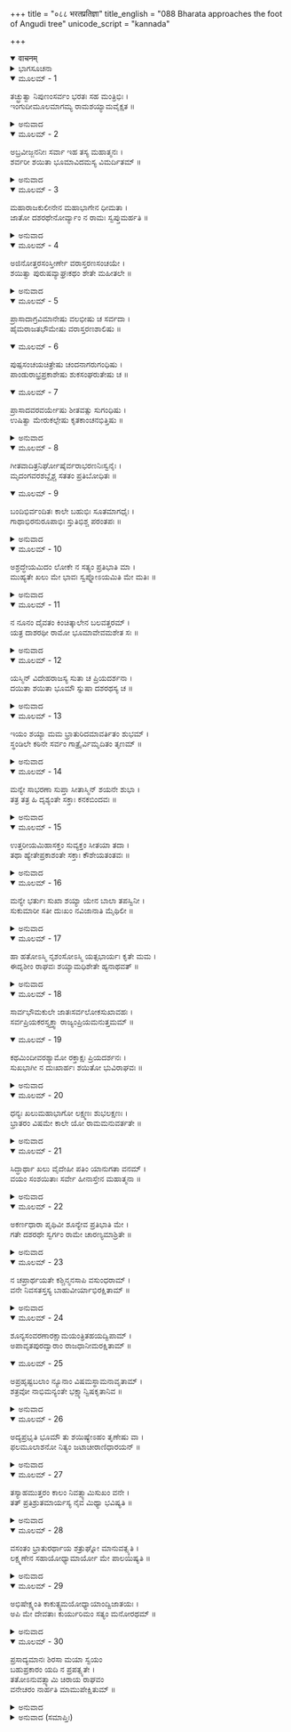 +++
title = "०८८ भरतप्रतिज्ञा"
title_english = "088 Bharata approaches the foot of Angudi tree"
unicode_script = "kannada"

+++
<details open><summary>वाचनम्</summary>

<div class="audioEmbed"  caption="श्रीराम-हरिसीताराममूर्ति-घनपाठिभ्यां वचनम्" src="https://archive.org/download/Ramayana-recitation-Sriram-harisItArAmamUrti-Ghanapaati-v2/Kanda_2/Kanda_2_AYK-088-Bharatha_Prathignaa.mp3"></div>
</details>



<details><summary>ಭಾಗಸೂಚನಾ</summary>

ಶ್ರೀರಾಮನ ಹುಲ್ಲಿನ ಶಯ್ಯೆಯನ್ನು ನೋಡಿ ಶೋಕಾವಿಷ್ಟನಾದ ಭರತನ ಉದ್ಗಾರ, ತಾನೂ ಜಟಾವಲ್ಕಲ ಧರನಾಗಿ ಅರಣ್ಯದಲ್ಲೇ ಇರುವ ವಿಚಾರ ಪ್ರಕಟಿಸಿದುದು
</details>

<details open><summary>ಮೂಲಮ್ - 1</summary>

ತಚ್ಛ್ರುತ್ವಾ ನಿಪುಣಂಸರ್ವಂ ಭರತಃ ಸಹ ಮಂತ್ರಿಭಿಃ ।  
ಇಂಗುದೀಮೂಲಮಾಗಮ್ಯ ರಾಮಶಯ್ಯಾಮವೈಕ್ಷತ ॥
</details>

<details><summary>ಅನುವಾದ</summary>

ನಿಷಾದರಾಜನ ಎಲ್ಲ ಮಾತುಗಳನ್ನು ಗಮನವಿಟ್ಟು ಕೇಳಿ ಮಂತ್ರಿಗಳೊಂದಿಗೆ ಭರತನು ಇಂಗುದೀ ವೃಕ್ಷದ ಬಳಿಗೆ ಬಂದು ಶ್ರೀರಾಮಚಂದ್ರನ ಶಯ್ಯೆಯನ್ನು ಸಂದರ್ಶಿಸಿದನು.॥1॥
</details>

<details open><summary>ಮೂಲಮ್ - 2</summary>

ಅಬ್ರವೀಜ್ಜನನೀಃ ಸರ್ವಾ ಇಹ ತಸ್ಯ ಮಹಾತ್ಮನಃ ।  
ಶರ್ವರೀ ಶಯಿತಾ ಭೂಮಾವಿದಮಸ್ಯ ವಿಮರ್ದಿತಮ್ ॥
</details>

<details><summary>ಅನುವಾದ</summary>

ಮತ್ತೆ ಅವನು ಎಲ್ಲ ತಾಯಂದಿರಲ್ಲಿ ಹೇಳಿದನು - ಇಲ್ಲೇ ಮಹಾತ್ಮಾ ಶ್ರೀರಾಮನು ಭೂಮಿಯಲ್ಲಿ ಮಲಗಿ ರಾತ್ರಿಯನ್ನು ಕಳೆದಿದ್ದನು. ಇದೇ ಆ ಹುಲ್ಲಿನ ರಾಶಿಯಾಗಿದೆ, ಅವನ ಶರೀರ ಹೊರಳಾಡಿದ್ದರಿಂದ ಪುಡಿಯಾಗಿದೆ.॥2॥
</details>

<details open><summary>ಮೂಲಮ್ - 3</summary>

ಮಹಾರಾಜಕುಲೀನೇನ ಮಹಾಭಾಗೇನ ಧೀಮತಾ ।  
ಜಾತೋ ದಶರಥೇನೋರ್ವ್ಯಾಂ ನ ರಾಮಃ ಸ್ವಪ್ತುಮರ್ಹತಿ ॥
</details>

<details><summary>ಅನುವಾದ</summary>

ನಮ್ಮ ಅಣ್ಣನು ರಾಜಮಹಾರಾಜರ ಕುಲದಲ್ಲಿ ಹುಟ್ಟಿದವನು. ಮಹಾಭಾಗ್ಯಶಾಲಿ, ಮಹಾ ಬುದ್ಧಿವಂತನು. ಮೇಲಾಗಿ ದಶರಥರಾಜನ ಮಗನು, ಅಂತಹವನು ಇಂತಹ ಕಠಿಣ ಶಯ್ಯೆಯಲ್ಲಿ ಮಲಗಬಾರದಾಗಿತ್ತು.॥3॥
</details>

<details open><summary>ಮೂಲಮ್ - 4</summary>

ಅಜಿನೋತ್ತರಸಂಸ್ತೀರ್ಣೇ ವರಾಸ್ತರಣಸಂಚಯೇ ।  
ಶಯಿತ್ವಾ ಪುರುಷವ್ಯಾಘ್ರಃಕಥಂ ಶೇತೇ ಮಹೀತಲೇ ॥
</details>

<details><summary>ಅನುವಾದ</summary>

ರಾಜಯೋಗ್ಯವಾದ ಕಂದಲೀ, ಚಮೂರು ಮುಂತಾದ ಪ್ರಾಣಿಗಳ ಮೃದುವಾದ ಚರ್ಮವನ್ನು ಹಾಸಿ ಅದರ ಮೇಲೆ ಅಮೂಲ್ಯವಾದ ರತ್ನಗಂಬಳಿಗಳನ್ನು ಹಾಸಿರುವ ರತ್ನಪರ್ಯಂಕದಲ್ಲಿ ಮಲಗುತ್ತಿದ್ದ ಪುರುಷಶ್ರೇಷ್ಠ ಶ್ರೀರಾಮನು ಈಗ ಈ ಒರಟಾದ ನೆಲದ ಮೇಲೆ ಹೇಗೆ ತಾನೇ ಮಲಗುವನು.॥4॥
</details>

<details open><summary>ಮೂಲಮ್ - 5</summary>

ಪ್ರಾಸಾದಾಗ್ರವಿಮಾನೇಷು ವಲಭೀಷು ಚ ಸರ್ವದಾ ।  
ಹೈಮರಾಜತಭೌಮೇಷು ವರಾಸ್ತರಣಶಾಲಿಷು ॥
</details>

<details open><summary>ಮೂಲಮ್ - 6</summary>

ಪುಷ್ಪಸಂಚಯಚಿತ್ರೇಷು ಚಂದನಾಗರುಗಂಧಿಷು ।  
ಪಾಂಡುರಾಭ್ರಪ್ರಕಾಶೇಷು ಶುಕಸಂಘರುತೇಷು ಚ ॥
</details>

<details open><summary>ಮೂಲಮ್ - 7</summary>

ಪ್ರಾಸಾದವರವರ್ಯೇಷು ಶೀತವತ್ಸು ಸುಗಂಧಿಷು ।  
ಉಷಿತ್ವಾ ಮೇರುಕಲ್ಪೇಷು ಕೃತಕಾಂಚನಭಿತ್ತಿಷು ॥
</details>

<details><summary>ಅನುವಾದ</summary>

ವಿಮಾನ ಸದೃಶ ಪ್ರಾಸಾದಗಳ ಶಿಖರಗಳಲ್ಲಿ, ಉಪ್ಪರಿಗೆಗಳ ಮೇಲಿರುವ ಶೈತ್ಯಗೃಹದಲ್ಲಿ, ಸುವರ್ಣಮಯ ಮತ್ತು ರಜತಮಯ ನೆಲವಿರುವಲ್ಲಿ, ಚಿತ್ರ-ವಿಚಿತ್ರವಾದ ರತ್ನಗಂಬಳಿಗಳನ್ನು ಹಾಸಿರುವೆಡೆಯಲ್ಲಿ, ವಿಚಿತ್ರ ತರವಾದ ಪುಷ್ಪಗುಚ್ಛಗಳಿರುವೆಡೆಯಲ್ಲಿ ಚಂದನಾಗರು ಶ್ರೀಗಂಧಗಳಿರುವ ಸ್ಥಳದಲ್ಲಿ, ಬಿಳುಪಾದ ಮೋಡದಂತೆ ಸುಮನೋಹರವಾಗಿರುವ ಹಾಗೂ ಶುಭ್ರವಾಗಿರುವ ಸ್ಥಳದಲ್ಲಿ, ಗಿಣಿಗಳು ನಿನಾದ ಮಾಡುತ್ತಿರುವಲ್ಲಿ, ಎಲ್ಲ ಪ್ರಾಸಾದಗಳಿಗಿಂತ ಉತ್ತಮೋತ್ತಮ ಪ್ರಾಸಾದದಲ್ಲಿ, ಶೀತಲವಾಗಿಯೂ ಸುಗಂಧಯುಕ್ತವೂ ಆಗಿರುವ ಸ್ಥಳದಲ್ಲಿ, ಮೇರು ಸದೃಶವಾದ ಸುವರ್ಣಮಯ ಗೋಡೆಗಳಿಂದ ಆವೃತವಾದ ಸರ್ವೋತ್ತಮ ಅರಮನೆಯಲ್ಲಿ ಮಲಗುತ್ತಿದ್ದ ಶ್ರೀರಾಮನು ವನದಲ್ಲಿ ನೆಲದ ಮೇಲೆ ಹೇಗೆ ಮಲಗುವನು.॥5-7॥
</details>

<details open><summary>ಮೂಲಮ್ - 8</summary>

ಗೀತವಾದಿತ್ರನಿರ್ಘೋಷೈರ್ವರಾಭರಣನಿಃಸ್ವನೈಃ ।  
ಮೃದಂಗವರಶಬ್ದೈಶ್ಚ ಸತತಂ ಪ್ರತಿಬೋಧಿತಃ ॥
</details>

<details open><summary>ಮೂಲಮ್ - 9</summary>

ಬಂದಿಭಿರ್ವಂದಿತಃ ಕಾಲೇ ಬಹುಭಿಃ ಸೂತಮಾಗಧೈಃ ।  
ಗಾಥಾಭಿರನುರೂಪಾಭಿಃ ಸ್ತುತಿಭಿಶ್ಚ ಪರಂತಪಃ ॥
</details>

<details><summary>ಅನುವಾದ</summary>

ಸಂಗೀತ ಮತ್ತು ವಾದ್ಯಗಳ ಧ್ವನಿಗಳಿಂದ, ಶ್ರೇಷ್ಠ ಆಭರಣಗಳ ಝಣ-ಝಣ ಶಬ್ದಗಳಿಂದ, ಮೃದಂಗಗಳ ಉತ್ತಮ ನಾದಗಳಿಂದ ಎಚ್ಚರಗೊಳ್ಳುತ್ತಿದ್ದ, ಅನೇಕ ಸೂತ ವಂದಿ-ಮಾಗಧರು ಸಮಯಕ್ಕೆ ಸರಿಯಾಗಿ ವಂದಿಸಿ ಸ್ತುತಿಸುತ್ತಿದ್ದು, ಎಚ್ಚರಿಸುತ್ತಿದ್ದ, ಶತ್ರುಸಂತಾಪ ಶ್ರೀರಾಮನು ಈಗ ನೆಲದಲ್ಲಿ ಹೇಗೆ ಮಲಗುವನು.॥8-9॥
</details>

<details open><summary>ಮೂಲಮ್ - 10</summary>

ಅಶ್ರದ್ಧೇಯಮಿದಂ ಲೋಕೇ ನ ಸತ್ಯಂ ಪ್ರತಿಭಾತಿ ಮಾ ।  
ಮುಹ್ಯತೇ ಖಲು ಮೇ ಭಾವಃ ಸ್ವಪ್ನೋಽಯಮಿತಿ ಮೇ ಮತಿಃ ॥
</details>

<details><summary>ಅನುವಾದ</summary>

ಈ ಮಾತು ಜಗತ್ತಿನಲ್ಲಿ ನಂಬುವಂತಹುದಲ್ಲ, ನನಗೆ ಇದು ಸತ್ಯವಾಗಿ ಅನಿಸುವುದಿಲ್ಲ. ನನ್ನ ಅಂತಃಕರಣವು ಅವಶ್ಯವಾಗಿ ಮೋಹಿತವಾಗಿದೆ. ಇದೇ ನಾದರೂ ಸ್ವಪ್ನವೋ ಎಂಬಂತೆ ನನಗೆ ಅನಿಸುತ್ತದೆ.॥10॥
</details>

<details open><summary>ಮೂಲಮ್ - 11</summary>

ನ ನೂನಂ ದೈವತಂ ಕಿಂಚಿತ್ಕಾಲೇನ ಬಲವತ್ತರಮ್ ।  
ಯತ್ರ ದಾಶರಥೀ ರಾಮೋ ಭೂಮಾವೇವಮಶೇತ ಸಃ ॥
</details>

<details><summary>ಅನುವಾದ</summary>

ನಿಶ್ಚಯವಾಗಿ ಕಾಲ(ವಿಧಿ)ದಂತೆ ಸಮನಾದ ಪ್ರಬಲ ದೇವತೆ ಬೇರೆ ಯಾರೂ ಇಲ್ಲ. ಅದರ ಪ್ರಭಾವದಿಂದ ದಶರಥ ನಂದನ ಶ್ರೀರಾಮನಿಗೂ ಈ ಪ್ರಕಾರ ನೆಲದಲ್ಲಿ ಮಲಗಬೇಕಾಯಿತು.॥11॥
</details>

<details open><summary>ಮೂಲಮ್ - 12</summary>

ಯಸ್ಮಿನ್ ವಿದೇಹರಾಜಸ್ಯ ಸುತಾ ಚ ಪ್ರಿಯದರ್ಶನಾ ।  
ದಯಿತಾ ಶಯಿತಾ ಭೂಮೌ ಸ್ನುಷಾ ದಶರಥಸ್ಯ ಚ ॥
</details>

<details><summary>ಅನುವಾದ</summary>

ಆ ಕಾಲದ ಪ್ರಭಾವದಿಂದಲೇ ವಿದೇಹ ರಾಜನ ಪರಮಸುಂದರಿ ಪುತ್ರೀ ಮತ್ತು ದಶರಥ ಮಹಾರಾಜರ ಪ್ರೀತಿಯ ಸೊಸೆ ಸೀತೆಯೂ ಭೂಮಿಯಲ್ಲಿ ಮಲಗುತ್ತಾಳೆ.॥12॥
</details>

<details open><summary>ಮೂಲಮ್ - 13</summary>

ಇಯಂ ಶಯ್ಯಾ ಮಮ ಭ್ರಾತುರಿದಮಾವರ್ತಿತಂ ಶುಭಮ್ ।  
ಸ್ಥಂಡಿಲೇ ಕಠಿನೇ ಸರ್ವಂ ಗಾತ್ರೈರ್ವಿಮೃದಿತಂ ತೃಣಮ್ ॥
</details>

<details><summary>ಅನುವಾದ</summary>

ಇದೇ ನನ್ನ ಅಣ್ಣನ ಶಯ್ಯೆ ಆಗಿದೆ, ಇಲ್ಲೇ ಅವನು ಮಗ್ಗುಲು ಬದಲಿಸಿರುವನು. ಈ ಕಠೋರ ವೇದಿಕೆಯಲ್ಲಿ ಅವನ ಶುಭ ಶಯನವಾಗಿತ್ತು, ಅದಕ್ಕಾಗಿ ಅವನ ಶರೀರದಿಂದ ಒತ್ತಲ್ಪಟ್ಟ ಎಲ್ಲ ಹುಲ್ಲು ಇನ್ನೂ ಇಲ್ಲೇ ಬಿದ್ದಿದೆ.॥13॥
</details>

<details open><summary>ಮೂಲಮ್ - 14</summary>

ಮನ್ಯೇ ಸಾಭರಣಾ ಸುಪ್ತಾ ಸೀತಾಸ್ಮಿನ್ ಶಯನೇ ಶುಭಾ ।  
ತತ್ರ ತತ್ರ ಹಿ ದೃಶ್ಯಂತೇ ಸಕ್ತಾಃ ಕನಕಬಿಂದವಃ ॥
</details>

<details><summary>ಅನುವಾದ</summary>

ಶುಭ ಲಕ್ಷಣಾ ಸೀತೆಯು ಆಭೂಷಣಗಳನ್ನು ಧರಿಸಿಯೇ ಮಲಗಿದ್ದಳು ಎಂದು ಗೊತ್ತಾಗುತ್ತದೆ; ಏಕೆಂದರೆ ಇಲ್ಲಿ ಅಲ್ಲಲ್ಲಿ ಸುವರ್ಣ ಕಣಗಳು ಅಂಟಿಕೊಂಡಿರುವುದು ಕಾಣುತ್ತಿವೆ.॥14॥
</details>

<details open><summary>ಮೂಲಮ್ - 15</summary>

ಉತ್ತರೀಯಮಿಹಾಸಕ್ತಂ ಸುವ್ಯಕ್ತಂ ಸೀತಯಾ ತದಾ ।  
ತಥಾ ಹ್ಯೇತೇಪ್ರಕಾಶಂತೇ ಸಕ್ತಾಃ ಕೌಶೇಯತಂತವಃ ॥
</details>

<details><summary>ಅನುವಾದ</summary>

ಆಗ ಸೀತೆಯು ಅತ್ತ-ಇತ್ತ ಹೊರಳಾಡುತ್ತಿರುವಾಗ ಹೊದಿಕೆಯ ರೇಶ್ಮೆಯ ದಾರಗಳು ಹುಲ್ಲಿಗೆ ಅಂಟಿಕೊಂಡು ಹೊಳೆಯುತ್ತಿರುವುದು ಸ್ಪಷ್ಟವಾಗಿ ಕಾಣುತ್ತಿವೆ.॥15॥
</details>

<details open><summary>ಮೂಲಮ್ - 16</summary>

ಮನ್ಯೇ ಭರ್ತುಃ ಸುಖಾ ಶಯ್ಯಾ ಯೇನ ಬಾಲಾ ತಪಸ್ವಿನೀ ।  
ಸುಕುಮಾರೀ ಸತೀ ದುಃಖಂ ನವಿಜಾನಾತಿ ಮೈಥಿಲೀ ॥
</details>

<details><summary>ಅನುವಾದ</summary>

ಪತಿಯ ಶಯ್ಯೆ ಕೋಮಲ ಅಥವಾ ಒರಟಾಗಿರಲಿ, ಸಾಧ್ವೀ ಸ್ತ್ರೀಯರಿಗೆ ಅದೇ ಸುಖದಾಯಕವಾಗಿರುತ್ತದೆ ಎಂದು ನಾನು ತಿಳಿಯುತ್ತೇನೆ. ಅದರಿಂದಲೇ ಆ ತಪಸ್ವಿನೀ, ಸುಕುಮಾರಿ ಸತೀ-ಸಾಧ್ವೀ ಮಿಥಿಲೇಶ ಕುಮಾರಿ ಸೀತೆಯು ಇಲ್ಲಿ ದುಃಖವನ್ನು ಅನುಭವಿಸಿರಲಿಕ್ಕಿಲ್ಲ.॥16॥
</details>

<details open><summary>ಮೂಲಮ್ - 17</summary>

ಹಾ ಹತೋಽಸ್ಮಿ ನೃಶಂಸೋಽಸ್ಮಿ ಯತ್ಸಭಾರ್ಯಃ ಕೃತೇ ಮಮ ।  
ಈದೃಶೀಂ ರಾಘವಃ ಶಯ್ಯಾಮಧಿಶೇತೇ ಹ್ಯನಾಥವತ್ ॥
</details>

<details><summary>ಅನುವಾದ</summary>

ಅಯ್ಯೋ! ನಾನು ಸತ್ತುಹೋದೆ, ನನ್ನ ಜೀವನ ವ್ಯರ್ಥವಾಯಿತು! ನಾನು ಬಹಳ ಕ್ರೂರಿಯಾಗಿದ್ದೇನೆ, ಅದರಿಂದಲೇ ಸೀತಾಸಹಿತ ಶ್ರೀರಾಮನಿಗೆ ಅನಾಥನಂತೆ ಇಂತಹ ಶಯ್ಯೆಯಲ್ಲಿ ಮಲಗಬೇಕಾಯಿತು.॥17॥
</details>

<details open><summary>ಮೂಲಮ್ - 18</summary>

ಸಾರ್ವಭೌಮಕುಲೇ ಜಾತಃಸರ್ವಲೋಕಸುಖಾವಹಃ ।  
ಸರ್ವಪ್ರಿಯಕರಸ್ತ್ಯಕ್ತ್ವಾ ರಾಜ್ಯಂಪ್ರಿಯಮನುತ್ತಮಮ್ ॥
</details>

<details open><summary>ಮೂಲಮ್ - 19</summary>

ಕಥಮಿಂದೀವರಶ್ಯಾಮೋ ರಕ್ತಾಕ್ಷಃ ಪ್ರಿಯದರ್ಶನಃ ।  
ಸುಖಭಾಗೀ ನ ದುಃಖಾರ್ಹಃ ಶಯಿತೋ ಭುವಿರಾಘವಃ ॥
</details>

<details><summary>ಅನುವಾದ</summary>

ಚಕ್ರವರ್ತಿ ಸಾಮ್ರಾಟನ ಕುಲದಲ್ಲಿ ಯಾರು ಹುಟ್ಟಿರುವನೋ, ಸಮಸ್ತ ಲೋಕಗಳಿಗೆ ಸುಖಕೊಡುವಂತಹವನೋ, ಎಲ್ಲರ ಪ್ರಿಯ ಮಾಡುವುದರಲ್ಲಿ ತತ್ಪರನೋ, ಯಾರ ಶರೀರ ನೀಲಕಮಲದಂತೆ ಶ್ಯಾಮಲವಾಗಿದೆಯೋ, ಕಣ್ಣುಗಳು ಕೆಂಪಗಾಗಿದ್ದು, ಯಾರ ದರ್ಶನವು ಎಲ್ಲರಿಗೆ ಪ್ರಿಯವಾಗಿದೆಯೋ, ಸುಖ ಭೋಗಿಸಲು ಯೋಗ್ಯವಾಗಿರುವನೋ, ದುಃಖ ಅನುಭವಿಸಲು ಎಂದಿಗೂ ಯೋಗ್ಯನಲ್ಲವೋ, ಅಂತಹ ಶ್ರೀರಾಮನು ಪರಮೋತ್ತಮ ಪ್ರಿಯ ರಾಜ್ಯವನ್ನು ತ್ಯಜಿಸಿ ಈಗ ಪೃಥಿವಿಯಲ್ಲಿ ಶಯನ ಮಾಡುತ್ತಿದ್ದಾನಲ್ಲ.॥18-19॥
</details>

<details open><summary>ಮೂಲಮ್ - 20</summary>

ಧನ್ಯಃ ಖಲುಮಹಾಭಾಗೋ ಲಕ್ಷ್ಮಣಃ ಶುಭಲಕ್ಷಣಃ ।  
ಭ್ರಾತರಂ ವಿಷಮೇ ಕಾಲೇ ಯೋ ರಾಮಮನುವರ್ತತೇ ॥
</details>

<details><summary>ಅನುವಾದ</summary>

ಉತ್ತಮ ಲಕ್ಷಣಗಳಿಂದ ಕೂಡಿದ ಲಕ್ಷ್ಮಣನೇ ಧನ್ಯ ಮತ್ತು ಭಾಗ್ಯಶಾಲಿಯಾಗಿದ್ದಾನೆ. ಅವನು ಸಂಕಟದ ಸಮಯದಲ್ಲಿ ಅಣ್ಣನಾದ ಶ್ರೀರಾಮನೊಂದಿಗೆ ಇದ್ದು ಅವನ ಸೇವೆ ಮಾಡುತ್ತಿರುವನು.॥20॥
</details>

<details open><summary>ಮೂಲಮ್ - 21</summary>

ಸಿದ್ಧಾರ್ಥಾ ಖಲು ವೈದೇಹೀ ಪತಿಂ ಯಾನುಗತಾ ವನಮ್ ।  
ವಯಂ ಸಂಶಯಿತಾಃ ಸರ್ವೇ ಹೀನಾಸ್ತೇನ ಮಹಾತ್ಮನಾ ॥
</details>

<details><summary>ಅನುವಾದ</summary>

ನಿಶ್ಚಯವಾಗಿ ವಿದೇಹನಂದಿನೀ ಸೀತೆಯು ಕೃತಾರ್ಥಳಾದಳು. ಅವಳು ಪತಿಯೊಂದಿಗೆ ವನವಾಸವನ್ನು ಅನುಸರಿಸಿದಳು. ನಾವೆಲ್ಲರೂ ಆ ಮಹಾತ್ಮಾ ಶ್ರೀರಾಮನಿಂದ ಅಗಲಿ ಸಂಶಯದಲ್ಲಿ ಬಿದ್ದಿರುವೆವು (ಶ್ರೀರಾಮನು ನಮ್ಮ ಸೇವೆಯನ್ನು ಸ್ವೀಕರಿಸುವನೋ, ಇಲ್ಲವೋ ಎಂಬ ಸಂದೇಹ ಉಂಟಾಗುತ್ತಿದೆ.॥21॥
</details>

<details open><summary>ಮೂಲಮ್ - 22</summary>

ಅಕರ್ಣಧಾರಾ ಪೃಥಿವೀ ಶೂನ್ಯೇವ ಪ್ರತಿಭಾತಿ ಮೇ ।  
ಗತೇ ದಶರಥೇ ಸ್ವರ್ಗಂ ರಾಮೇ ಚಾರಣ್ಯಮಾಶ್ರಿತೇ ॥
</details>

<details><summary>ಅನುವಾದ</summary>

ದಶರಥ ಮಹಾರಾಜರು ಸ್ವರ್ಗಲೋಕಕ್ಕೆ ತೆರಳಿದರು, ಶ್ರೀರಾಮನು ವನವಾಸಿಯಾದನು. ಇಂತಹ ಸ್ಥಿತಿಯಲ್ಲಿ ಈ ಪೃಥಿವಿಯು ನಾವಿಕನಿಲ್ಲದ ನೌಕೆಯಂತೆ ನನಗೆ ಬರಿದಾಗಿ ಕಾಣುತ್ತಿದೆ.॥22॥
</details>

<details open><summary>ಮೂಲಮ್ - 23</summary>

ನ ಚಪ್ರಾರ್ಥಯತೇ ಕಶ್ಚಿನ್ಮನಸಾಪಿ ವಸುಂಧರಾಮ್ ।  
ವನೇ ನಿವಸತಸ್ತಸ್ಯ ಬಾಹುವೀರ್ಯಾಭಿರಕ್ಷಿತಾಮ್ ॥
</details>

<details><summary>ಅನುವಾದ</summary>

ಅರಣ್ಯದಲ್ಲೇ ವಾಸಿಸುತ್ತಿರುವಾಗಲೂ ಆ ಶ್ರೀರಾಮನ ಬಾಹುಬಲದಿಂದ ಸುರಕ್ಷಿತವಾದ ಈ ವಸುಂಧರೆಯನ್ನು ಯಾವ ಶತ್ರುವೂ ಪಡೆಯಲು ಮನಸ್ಸಿನಲ್ಲೂ ಯೋಚಿಸಲಾರ.॥23॥
</details>

<details open><summary>ಮೂಲಮ್ - 24</summary>

ಶೂನ್ಯಸಂವರಣಾರಕ್ಷಾಮಯಂತ್ರಿತಹಯದ್ವಿಪಾಮ್ ।  
ಅಪಾವೃತಪುರದ್ವಾರಾಂ ರಾಜಧಾನೀಮರಕ್ಷಿತಾಮ್ ॥
</details>

<details open><summary>ಮೂಲಮ್ - 25</summary>

ಅಪ್ರಹೃಷ್ಟಬಲಾಂ ನ್ಯೂನಾಂ ವಿಷಮಸ್ಥಾಮನಾವೃತಾಮ್ ।  
ಶತ್ರವೋ ನಾಭಿಮನ್ಯಂತೇ ಭಕ್ಷ್ಯಾನ್ವಿಷಕೃತಾನಿವ ॥
</details>

<details><summary>ಅನುವಾದ</summary>

ಈ ಸಮಯದಲ್ಲಿ ಅಯೋಧ್ಯೆಯ ಸುತ್ತಲ ಕೋಟೆಯ ರಕ್ಷಣೆಯ ಯಾವ ವ್ಯವಸ್ಥೆಯೂ ಇಲ್ಲ, ಆನೆ, ಕುದುರೆಗಳು ಬಂಧನವಿಲ್ಲದೆ ಓಡಾಡುತ್ತಿವೆ, ನಗರದ ಮಹಾದ್ವಾರವೂ ತೆರೆದೇ ಇದೆ, ಇಡೀ ರಾಜಧಾನಿ ಅರಕ್ಷಿತವಾಗಿದೆ, ಸೈನ್ಯದಲ್ಲಿ ಹರ್ಷ, ಉತ್ಸಾಹವಿಲ್ಲ, ಸಮಸ್ತ ನಗರಿಯು ಶಿಕ್ಷಕರಿಲ್ಲದೆ ಬಟ್ಟ ಬಯಲಾಗಿದೆ, ಹೀಗಿದ್ದರೂ ಶತ್ರುಗಳು ವಿಷಮಿಶ್ರಿತ ಭೋಜನದಂತೆ ಇದನ್ನು ಆಕ್ರಮಿಸಲು ಇಚ್ಛಿಸುವುದಿಲ್ಲ. ಶ್ರೀರಾಮನ ಬಾಹುಬಲದಿಂದಲೇ ಇದರ ರಕ್ಷಣೆ ಆಗುತ್ತಿದೆ.॥24-25॥
</details>

<details open><summary>ಮೂಲಮ್ - 26</summary>

ಅದ್ಯಪ್ರಭೃತಿ ಭೂಮೌ ತು ಶಯಿಷ್ಯೇಽಹಂ ತೃಣೇಷು ವಾ ।  
ಫಲಮೂಲಾಶನೋ ನಿತ್ಯಂ ಜಟಾಚೀರಾಣಿಧಾರಯನ್ ॥
</details>

<details><summary>ಅನುವಾದ</summary>

ಇಂದಿನಿಂದ ನಾನೂ ಕೂಡ ನೆಲದಲ್ಲೇ ಅಥವಾ ಹುಲ್ಲಿನ ಮೇಲೆಯೇ ಮಲಗುವೆನು, ಫಲ-ಮೂಲಗಳನ್ನೇ ತಿನ್ನುವೆನು, ಸದಾ ವಲ್ಕಲ ನಾರುಮಡಿಯನ್ನು ಮತ್ತು ಜಟೆಯನ್ನು ಧರಿಸುವೆನು.॥26॥
</details>

<details open><summary>ಮೂಲಮ್ - 27</summary>

ತಸ್ಯಾಹಮುತ್ತರಂ ಕಾಲಂ ನಿವತ್ಸ್ಯಾಮಿಸುಖಂ ವನೇ ।  
ತತ್ ಪ್ರತಿಶ್ರುತಮಾರ್ಯಸ್ಯ ನೈವ ಮಿಥ್ಯಾ ಭವಿಷ್ಯತಿ ॥
</details>

<details><summary>ಅನುವಾದ</summary>

ವನವಾಸದ ಅವಧಿ ಇರುವಷ್ಟು ದಿನಗಳವರೆಗೆ ನಾನೂ ಕಾಡಿನಲ್ಲೇ ಸುಖವಾಗಿ ಇರುವೆನು. ಹೀಗಾದರೆ ಆರ್ಯ ಶ್ರೀರಾಮನು ಮಾಡಿದ ಪ್ರತಿಜ್ಞೆ ಸುಳ್ಳಾಗದು.॥27॥
</details>

<details open><summary>ಮೂಲಮ್ - 28</summary>

ವಸಂತಂ ಭ್ರಾತುರರ್ಥಾಯ ಶತ್ರುಘ್ನೋ ಮಾನುವತ್ಸ್ಯತಿ ।  
ಲಕ್ಷ್ಮಣೇನ ಸಹಾಯೋಧ್ಯಾಮಾರ್ಯೋ ಮೇ ಪಾಲಯಿಷ್ಯತಿ ॥
</details>

<details><summary>ಅನುವಾದ</summary>

ಅಣ್ಣನಿಗಾಗಿ ವನದಲ್ಲಿ ವಾಸಿಸುವಾಗ ಶತ್ರುಘ್ನನೂ ನನ್ನೊಂದಿಗೆ ಇರುವನು ಮತ್ತು ನನ್ನ ಅಣ್ಣ ಶ್ರೀರಾಮನು ಲಕ್ಷ್ಮಣನೊಂದಿಗೆ ಅಯೋಧ್ಯೆಯನ್ನು ಪಾಲಿಸುವನು.॥28॥
</details>

<details open><summary>ಮೂಲಮ್ - 29</summary>

ಅಭಿಷೇಕ್ಷ್ಯಂತಿ ಕಾಕುತ್ಸ್ಥಮಯೋಧ್ಯಾಯಾಂದ್ವಿಜಾತಯಃ ।  
ಅಪಿ ಮೇ ದೇವತಾಃ ಕುರ್ಯುರಿಮಂ ಸತ್ಯಂ ಮನೋರಥಮ್ ॥
</details>

<details><summary>ಅನುವಾದ</summary>

ಅಯೋಧ್ಯೆಯಲ್ಲಿ ಬ್ರಾಹ್ಮಣರು ಕಾಕುತ್ಸ್ಥ ಶ್ರೀರಾಮನಿಗೆ ಪಟ್ಟಾಭಿಷೇಕ ಮಾಡುವರು. ದೇವತೆಗಳು ನನ್ನ ಈ ಮನೋರಥವನ್ನು ಸತ್ಯವಾಗಿಸಲಾರರೇ.॥29॥
</details>

<details open><summary>ಮೂಲಮ್ - 30</summary>

ಪ್ರಸಾದ್ಯಮಾನಃ ಶಿರಸಾ ಮಯಾ ಸ್ವಯಂ  
ಬಹುಪ್ರಕಾರಂ ಯದಿ ನ ಪ್ರಪತ್ಸ್ಯತೇ ।  
ತತೋಽನುವತ್ಸ್ಯಾಮಿ ಚಿರಾಯ ರಾಘವಂ  
ವನೇಚರಂ ನಾರ್ಹತಿ ಮಾಮುಪೇಕ್ಷಿತುಮ್ ॥
</details>

<details><summary>ಅನುವಾದ</summary>

ನಾನು ಶ್ರೀರಾಮನ ಚರಣಗಳಲ್ಲಿ ಮಸ್ತಕವನ್ನಿಟ್ಟು ಅವನನ್ನು ಒಪ್ಪಿಸಲು ಪ್ರಯತ್ನಿಸುವೆನು. ನಾನು ಎಷ್ಟು ಹೇಳಿದರೂ ಅವನು ಹಿಂದಿರಗಲು ಒಪ್ಪದಿದ್ದರೆ ಆ ವನವಾಸಿ ಶ್ರೀರಾಮನೊಂದಿಗೆ ನಾನೂ ದೀರ್ಘಕಾಲದವರೆಗೆ ಅಲ್ಲೇ ವಾಸಿಸುವೆನು. ಅವನು ನನ್ನನ್ನು ಉಪೇಕ್ಷಿಸಲಾರನು.॥30॥
</details>

<details><summary>ಅನುವಾದ (ಸಮಾಪ್ತಿಃ)</summary>

ಶ್ರೀವಾಲ್ಮೀಕಿ ವಿರಚಿತ ಆರ್ಷರಾಮಾಯಣ ಆದಿಕಾವ್ಯದ ಅಯೋಧ್ಯಾಕಾಂಡದಲ್ಲಿ ಎಂಭತ್ತೆಂಟನೆಯ ಸರ್ಗ ಪೂರ್ಣವಾಯಿತು ॥88॥
</details>
